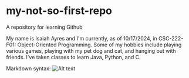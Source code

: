 # my-not-so-first-repo
A repository for learning Github

My name is Isaiah Ayres and I'm currently, as of 10/17/2024, in CSC-222-F01: Object-Oriented Programming. Some of my hobbies include playing various games, playing with my pet dog and cat, and hanging out with friends. I've taken classes to learn Java, Python, and C.

Markdown syntax: ![Alt text](https://i.natgeofe.com/n/4f5aaece-3300-41a4-b2a8-ed2708a0a27c/domestic-dog_thumb_square.jpg)
